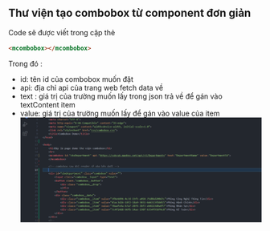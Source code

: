 
## Thư viện tạo combobox từ component đơn giản
Code sẽ được viết trong cặp thẻ 
```html
<mcombobox></mcombobox>
```
Trong đó :
- id: tên id của combobox muốn đặt
- api: địa chỉ api của trang web fetch data về
- text : giá trị của trường muốn lấy trong json trả về để gán vào textContent item
- value: giá trị của trường muốn lấy để gán vào value của item
![Test combobox](./img/description.png)